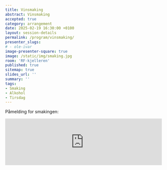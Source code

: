 ```yaml
---
title: Vinsmaking
abstract: Vinsmaking
accepted: true
category: arrangement
date: 2025-02-19 16:30:00 +0100
layout: session-details
permalink: /program/vinsmaking/
presenter_slugs:
# - ole-ivar
image-presenter-square: true
image: /static/img/smaking.jpg
room: 'RF-kjelleren'
published: true
sitemap: true
slides_url: ''
summary: ''
tags:
- Smaking
- Alkohol
- Tirsdag
---
```


Påmelding for smakingen:

<script type="text/javascript" src="https://nettskjema.no/static/js/external-embedding.js"></script><iframe class="nettskjema-iframe" src="https://nettskjema.no/a/vin2025?embed=1" title="Biørneballet 2025" frameborder="0" width="100%" id="skjema"></iframe>
